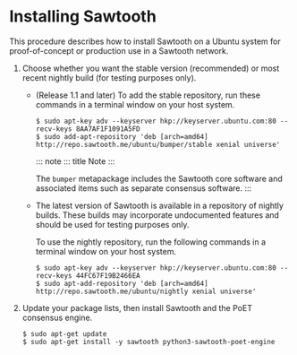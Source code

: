 # Installing Sawtooth

This procedure describes how to install Sawtooth on a Ubuntu
system for proof-of-concept or production use in a Sawtooth network.

1.  Choose whether you want the stable version (recommended) or most
    recent nightly build (for testing purposes only).

    -   (Release 1.1 and later) To add the stable repository, run these
        commands in a terminal window on your host system.

        ``` console
        $ sudo apt-key adv --keyserver hkp://keyserver.ubuntu.com:80 --recv-keys 8AA7AF1F1091A5FD
        $ sudo add-apt-repository 'deb [arch=amd64] http://repo.sawtooth.me/ubuntu/bumper/stable xenial universe'
        ```

        ::: note
        ::: title
        Note
        :::

        The `bumper` metapackage includes the Sawtooth core software and
        associated items such as separate consensus software.
        :::

    -   The latest version of Sawtooth is available in a repository of
        nightly builds. These builds may incorporate undocumented
        features and should be used for testing purposes only.

        To use the nightly repository, run the following commands in a
        terminal window on your host system.

        ``` console
        $ sudo apt-key adv --keyserver hkp://keyserver.ubuntu.com:80 --recv-keys 44FC67F19B2466EA
        $ sudo apt-add-repository 'deb [arch=amd64] http://repo.sawtooth.me/ubuntu/nightly xenial universe'
        ```

2.  Update your package lists, then install Sawtooth and the PoET
    consensus engine.

    ``` console
    $ sudo apt-get update
    $ sudo apt-get install -y sawtooth python3-sawtooth-poet-engine
    ```

<!--
  Licensed under Creative Commons Attribution 4.0 International License
  https://creativecommons.org/licenses/by/4.0/
-->
